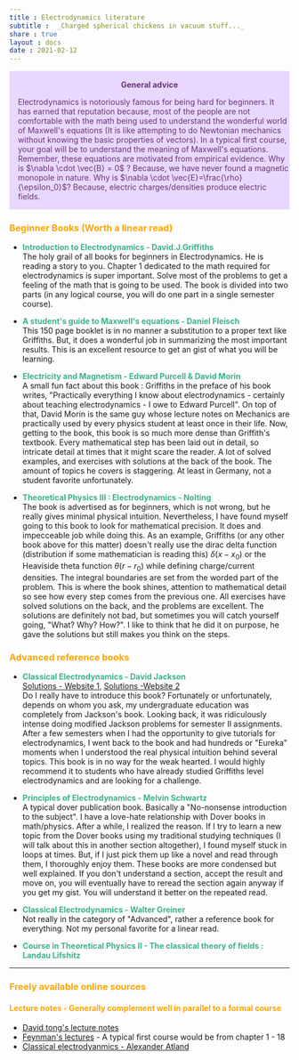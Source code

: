 ```yaml
---
title : Electrodynamics literature
subtitle :  _Charged spherical chickens in vacuum stuff..._
share : true
layout : docs
date : 2021-02-12
---
```


<!--
### <span style="color:orange"> General advice </span>
Electrodynamics is notoriously famous for being hard for beginners. It has earned that reputation because, most of the people are not comfortable with the math being used to understand the wonderful world of Maxwell's equations (It is like attempting to do Newtonian mechanics without knowing the basic properties of vectors). In a typical first course, your goal will be to understand the meaning of Maxwell's equations. Remember, these equations are motivated from empirical evidence. Why is $\nabla \cdot \vec{B} = 0$ ? Because, we have never found a magnetic monopole in nature.  Why is $\nabla \cdot \vec{E}=\frac{\rho}{\epsilon_0}$? Because, electric charges/densities produce electric fields.
-->

<div class="warning" style='padding:0.1em; background-color:#E9D8FD; color:#69337A'>
<span>
<p style='margin-top:1em; text-align:center'>
<b>General advice</b></p>
<p style='margin-left:1em;'>
Electrodynamics is notoriously famous for being hard for beginners. It has earned that reputation because, most of the people are not comfortable with the math being used to understand the wonderful world of Maxwell's equations (It is like attempting to do Newtonian mechanics without knowing the basic properties of vectors). In a typical first course, your goal will be to understand the meaning of Maxwell's equations. Remember, these equations are motivated from empirical evidence. Why is $\nabla \cdot \vec{B} = 0$ ? Because, we have never found a magnetic monopole in nature.  Why is $\nabla \cdot \vec{E}=\frac{\rho}{\epsilon_0}$? Because, electric charges/densities produce electric fields.
</p>
<!---<p style='margin-bottom:1em; margin-right:1em; text-align:right; font-family:Georgia'> <b>- Gary Provost</b> <i>(100 Ways to Improve Your Writing, 1985)</i>
</p></span>-->
</div>

### <span style="color:orange">Beginner Books (Worth a linear read) </span>

- <span style = "color:#3db18b"> **Introduction to Electrodynamics - David.J.Griffiths** </span> <br>The holy grail of all books for beginners in Electrodynamics. He is reading a story to you. Chapter 1 dedicated to the math required for electrodynamics is super important. Solve most of the problems to get a feeling of the math that is going to be used.  The book is divided into two parts (in any logical course, you will do one part in a single semester course). 

- <span style = "color:#3db18b">**A student's guide to Maxwell's  equations - Daniel Fleisch**</span> <br>This 150 page booklet is in no manner a substitution to a proper text like Griffiths. But, it does a wonderful job in summarizing the most important results. This is an excellent resource to get an gist of what you will be learning.

- <span style = "color:#3db18b"> **Electricity and Magnetism - Edward Purcell & David Morin** </span> <br>A small fun fact about this book : Griffiths in the preface of his book writes, "Practically everything I know about electrodynamics - certainly about teaching electrodynamics - I owe to Edward Purcell". On top of that, David Morin is the same guy whose lecture notes on Mechanics are practically used by every physics student at least once in their life. 
  Now, getting to the book, this book is so much more dense than Griffith's textbook. Every mathematical step has been laid out in detail, so intricate detail at times that it might scare the reader. A lot of solved examples, and exercises with solutions at the back of the book. The amount of topics he covers is staggering. At least in Germany, not a student favorite unfortunately. 

- <span style = "color:#3db18b">**Theoretical Physics III : Electrodynamics - Nolting**  </span> <br>The book is advertised as for beginners, which is not wrong, but he really gives minimal physical intuition. Nevertheless, I have found myself going to this book to look for mathematical precision. It does and impecceable job while doing this. As an example, Griffiths (or any other book above for this matter) doesn't really use the dirac delta function (distribution if some mathematician is reading this) $\delta(x-x_0)$ or the Heaviside theta function $\theta(r-r_0)$ while defining charge/current densities. The integral boundaries are set from the worded part of the problem. This is where the book shines, attention to mathematical detail so see how every step comes from the previous one. All exercises have solved solutions on the back, and the problems are excellent. The solutions are definitely not bad, but sometimes you will catch yourself going, "What? Why? How?". I like to think that he did it on purpose, he gave the solutions but still makes you think on the steps. 

### <span style="color:orange"> Advanced reference books </span>

- <span style = "color:#3db18b"> **Classical Electrodynamics - David Jackson** </span><br>[Solutions - Website 1](http://www-personal.umich.edu/~pran/jackson/), [Solutions -Website 2](http://www-personal.umich.edu/~jbourj/em.htm) <br>Do I really have to introduce this book? Fortunately or unfortunately, depends on whom you ask, my undergraduate education was completely from Jackson's book. Looking back, it was ridiculously intense doing modified Jackson problems for semester II assignments. After a few semesters when I had the opportunity to give tutorials for electrodynamics, I went back to the book and had hundreds or "Eureka" moments when I understood the real physical intuition behind several topics. This book is in no way for the weak hearted. I would highly recommend it to students who have already studied Griffiths level electrodynamics and are looking for a challenge. 

- <span  style = "color:#3db18b"> **Principles of Electrodynamics - Melvin Schwartz** </span><br>A typical dover publication book. Basically a "No-nonsense introduction to the subject". I have a love-hate relationship with Dover books in math/physics. After a while, I realized the reason. If I try to learn a new topic from the Dover books using my traditional studying techniques (I will talk about this in another section altogether), I found myself stuck in loops at times. But, if I just pick them up like a novel and read through them, I thoroughly enjoy them. These books are more condensed but well explained. If you don't understand a section, accept the result and move on, you will eventually have to reread the section again anyway if you get my gist. You will understand it better on the repeated read. 

- <span  style = "color:#3db18b"> **Classical Electrodynamics - Walter Greiner** </span><br>Not really in the category of "Advanced", rather a reference book for everything. Not my personal favorite for a linear read.

- <span  style = "color:#3db18b"> **Course in Theoretical Physics II - The classical theory of fields : Landau Lifshitz** </span>

<hr>

### <span style="color:orange">Freely available online sources </span>

#### <span style="color:orange">Lecture notes - Generally complement well in parallel to a formal course</span>

- [David tong's lecture notes ](http://www.damtp.cam.ac.uk/user/tong/em.html) 
- [Feynman's lectures](https://www.feynmanlectures.caltech.edu/II_toc.html) - A typical first course would be from chapter 1 - 18
- [Classical electrodyanmics - Alexander Atland](https://klassfeldtheorie.files.wordpress.com/2018/11/main3.pdf)
